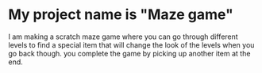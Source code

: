 # My project name is "Maze game" 
I am making a scratch maze game where you can go through different levels to find a special item that will change the look of the levels when you go back though. you complete the game by picking up another item at the end. 
